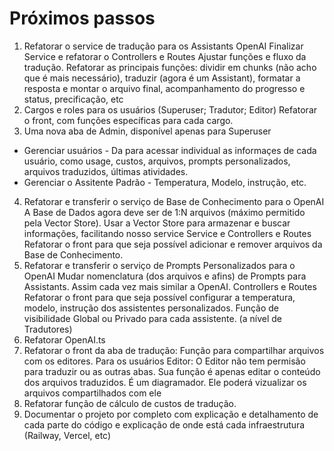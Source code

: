 # Próximos passos
1. Refatorar o service de tradução para os Assistants OpenAI
  Finalizar Service e refatorar o Controllers e Routes
  Ajustar funções e fluxo da tradução.
    Refatorar as principais funções: dividir em chunks (não acho que é mais necessário), traduzir (agora é um Assistant), formatar a resposta e montar o arquivo final, acompanhamento do progresso e status, precificação, etc
2. Cargos e roles para os usuários (Superuser; Tradutor; Editor)
  Refatorar o front, com funções específicas para cada cargo.
3. Uma nova aba de Admin, disponível apenas para Superuser
  - Gerenciar usuários - Da para acessar individual as informaçes de cada usuário, como usage, custos, arquivos, prompts personalizados, arquivos traduzidos, últimas atividades.
  - Gerenciar o Assitente Padrão - Temperatura, Modelo, instrução, etc.
4. Refatorar e transferir o serviço de Base de Conhecimento para o OpenAI
  A Base de Dados agora deve ser de 1:N arquivos (máximo permitido pela Vector Store).
  Usar a Vector Store para armazenar e buscar informações, facilitando nosso service
  Service e Controllers e Routes
  Refatorar o front para que seja possível adicionar e remover arquivos da Base de Conhecimento.
5. Refatorar e transferir o serviço de Prompts Personalizados para o OpenAI
  Mudar nomenclatura (dos arquivos e afins) de Prompts para Assistants. Assim cada vez mais similar a OpenAI.
  Controllers e Routes
  Refatorar o front para que seja possível configurar a temperatura, modelo, instrução dos assistentes personalizados.
  Função de visibilidade Global ou Privado para cada assistente. (a nível de Tradutores)
6. Refatorar OpenAI.ts
7. Refatorar o front da aba de tradução:
  Função para compartilhar arquivos com os editores.
  Para os usuários Editor:
    O Editor não tem permisão para traduzir ou as outras abas. Sua função é apenas editar o conteúdo dos arquivos traduzidos. É um diagramador. Ele poderá vizualizar os arquivos compartilhados com ele
8. Refatorar função de cálculo de custos de tradução.
9. Documentar o projeto por completo com explicação e detalhamento de cada parte do código e explicação de onde está cada infraestrutura (Railway, Vercel, etc)

